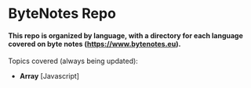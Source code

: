 # ByteNotes Repo

#### This repo is organized by language, with a directory for each language covered on byte notes (https://www.bytenotes.eu).


Topics covered (always being updated):
* **Array** [Javascript]
